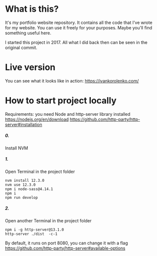 # What is this?

It's my portfolio website repository. It contains all the code that I've wrote for my website.
You can use it freely for your purposes. Maybe you'll find something useful here.

I started this project in 2017. All what I did back then can be seen in the original commit.

# Live version

You can see what it looks like in action: https://ivankorolenko.com/

# How to start project locally

Requirements: you need Node and http-server library installed
https://nodejs.org/en/download
https://github.com/http-party/http-server#installation

##### 0.

Install NVM

##### 1.

Open Terminal in the project folder

```
nvm install 12.3.0
nvm use 12.3.0
npm i node-sass@4.14.1
npm i
npm run develop
```

##### 2.

Open another Terminal in the project folder

```
npm i -g http-server@13.1.0
http-server ./dist  -c-1
```

By default, it runs on port 8080, you can change it with a flag
https://github.com/http-party/http-server#available-options
